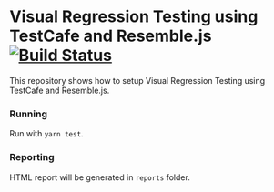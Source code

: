 # Visual Regression Testing using TestCafe and Resemble.js [![Build Status](https://github.com/richardhendricksen/visual-regression-testcafe-resemble-js/workflows/CI/badge.svg)](https://github.com/richardhendricksen/pact-example-angular8-spring-boot/actions?query=workflow%3ACI)

This repository shows how to setup Visual Regression Testing using TestCafe and Resemble.js.

### Running
Run with `yarn test`.

### Reporting
HTML report will be generated in `reports` folder.

